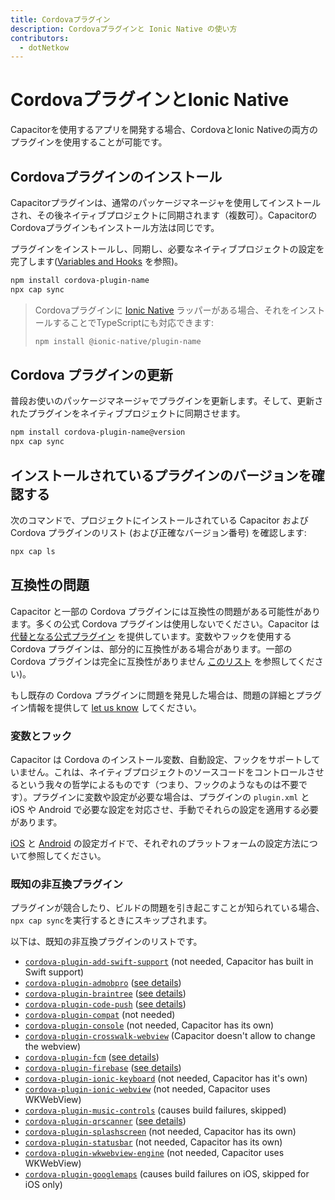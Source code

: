 ```yaml
---
title: Cordovaプラグイン
description: Cordovaプラグインと Ionic Native の使い方
contributors:
  - dotNetkow
---
```


# CordovaプラグインとIonic Native

Capacitorを使用するアプリを開発する場合、CordovaとIonic Nativeの両方のプラグインを使用することが可能です。

## Cordovaプラグインのインストール

Capacitorプラグインは、通常のパッケージマネージャを使用してインストールされ、その後ネイティブプロジェクトに同期されます（複数可）。CapacitorのCordovaプラグインもインストール方法は同じです。

プラグインをインストールし、同期し、必要なネイティブプロジェクトの設定を完了します([Variables and Hooks](/plugins/cordova.md#variables-and-hooks) を参照)。

```bash
npm install cordova-plugin-name
npx cap sync
```

> Cordovaプラグインに [Ionic Native](https://ionicframework.com/docs/native) ラッパーがある場合、それをインストールすることでTypeScriptにも対応できます:
>
> ```bash
> npm install @ionic-native/plugin-name
> ```

## Cordova プラグインの更新

普段お使いのパッケージマネージャでプラグインを更新します。そして、更新されたプラグインをネイティブプロジェクトに同期させます。

```bash
npm install cordova-plugin-name@version
npx cap sync
```

## インストールされているプラグインのバージョンを確認する

次のコマンドで、プロジェクトにインストールされている Capacitor および Cordova プラグインのリスト (および正確なバージョン番号) を確認します:

```bash
npx cap ls
```

## 互換性の問題

Capacitor と一部の Cordova プラグインには互換性の問題がある可能性があります。多くの公式 Cordova プラグインは使用しないでください。Capacitor は [代替となる公式プラグイン](/plugins/official.md) を提供しています。変数やフックを使用する Cordova プラグインは、部分的に互換性がある場合があります。一部の Cordova プラグインは完全に互換性がありません [このリスト](/plugins/cordova.md#known-incompatible-plugins) を参照してください)。

もし既存の Cordova プラグインに問題を発見した場合は、問題の詳細とプラグイン情報を提供して [let us know](https://github.com/ionic-team/capacitor/issues/new) してください。

### 変数とフック

Capacitor は Cordova のインストール変数、自動設定、フックをサポートしていません。これは、ネイティブプロジェクトのソースコードをコントロールさせるという我々の哲学によるものです（つまり、フックのようなものは不要です）。プラグインに変数や設定が必要な場合は、プラグインの `plugin.xml` と iOS や Android で必要な設定を対応させ、手動でそれらの設定を適用する必要があります。

[iOS](/main/ios/configuration.md) と [Android](/main/android/configuration.md) の設定ガイドで、それぞれのプラットフォームの設定方法について参照してください。

### 既知の非互換プラグイン

プラグインが競合したり、ビルドの問題を引き起こすことが知られている場合、`npx cap sync`を実行するときにスキップされます。

以下は、既知の非互換プラグインのリストです。

- [`cordova-plugin-add-swift-support`](https://github.com/akofman/cordova-plugin-add-swift-support) (not needed, Capacitor has built in Swift support)
- [`cordova-plugin-admobpro`](https://github.com/floatinghotpot/cordova-admob-pro) ([see details](https://github.com/ionic-team/capacitor/issues/1101))
- [`cordova-plugin-braintree`](https://github.com/Taracque/cordova-plugin-braintree) ([see details](https://github.com/ionic-team/capacitor/issues/1415))
- [`cordova-plugin-code-push`](https://github.com/microsoft/code-push) ([see details](https://github.com/microsoft/code-push/issues/615))
- [`cordova-plugin-compat`](https://github.com/apache/cordova-plugin-compat) (not needed)
- [`cordova-plugin-console`](https://github.com/apache/cordova-plugin-console) (not needed, Capacitor has its own)
- [`cordova-plugin-crosswalk-webview`](https://github.com/crosswalk-project/cordova-plugin-crosswalk-webview) (Capacitor doesn't allow to change the webview)
- [`cordova-plugin-fcm`](https://github.com/fechanique/cordova-plugin-fcm) ([see details](https://github.com/ionic-team/capacitor/issues/584))
- [`cordova-plugin-firebase`](https://github.com/arnesson/cordova-plugin-firebase) ([see details](https://github.com/ionic-team/capacitor/issues/815))
- [`cordova-plugin-ionic-keyboard`](https://github.com/ionic-team/cordova-plugin-ionic-keyboard) (not needed, Capacitor has it's own)
- [`cordova-plugin-ionic-webview`](https://github.com/ionic-team/cordova-plugin-ionic-webview) (not needed, Capacitor uses WKWebView)
- [`cordova-plugin-music-controls`](https://github.com/homerours/cordova-music-controls-plugin) (causes build failures, skipped)
- [`cordova-plugin-qrscanner`](https://github.com/bitpay/cordova-plugin-qrscanner) ([see details](https://github.com/ionic-team/capacitor/issues/1213))
- [`cordova-plugin-splashscreen`](https://github.com/apache/cordova-plugin-splashscreen) (not needed, Capacitor has its own)
- [`cordova-plugin-statusbar`](https://github.com/apache/cordova-plugin-statusbar) (not needed, Capacitor has its own)
- [`cordova-plugin-wkwebview-engine`](https://github.com/apache/cordova-plugin-wkwebview-engine) (not needed, Capacitor uses WKWebView)
- [`cordova-plugin-googlemaps`](https://github.com/mapsplugin/cordova-plugin-googlemaps) (causes build failures on iOS, skipped for iOS only)
